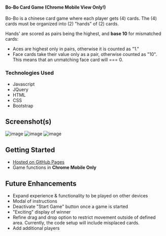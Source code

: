 #### Bo-Bo Card Game (Chrome Mobile View Only!)
Bo-Bo is a chinese card game where each player gets (4) cards.
The (4) cards must be organized into (2) "hands" of (2) cards. 

Hands' are scored as pairs being the highest, and **base 10** for mismatched cards:
* Aces are highest only in pairs, otherwise it is counted as "1."
* Face cards take their value only as a pair, otherwise counted as "10". 
This means that an unmatching face card will === 0.

### Technologies Used
* Javascript
* JQuery
* HTML
* CSS
* Bootstrap

## Screenshot(s)
![image](https://user-images.githubusercontent.com/101881486/186459467-d69d53f9-ae66-4b2c-b607-56f5545b891a.png)
![image](https://user-images.githubusercontent.com/101881486/186459658-6636ad1c-9a18-4ecc-9541-052346c07f35.png)
![image](https://user-images.githubusercontent.com/101881486/186459901-8de09948-12c9-4daa-9705-afaaf8cee2d5.png)


## Getting Started
* [Hosted on GitHub Pages](https://sylvialchen.github.io/bo-bo-card-game/)
* Game functions in **Chrome Mobile Only**

## Future Enhancements
* Expand experience & functionality to be played on other devices
* Modal of instructions
* Deactivate "Start Game" button once a game is started
* "Exciting" display of winner
* Refine drag and drop option to restrict movement outside of defined area. Currently, the code setup will include misplaced cards.
* Add additional players

